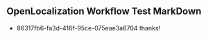 ## OpenLocalization Workflow Test MarkDown
* 86317fb6-fa3d-416f-95ce-075eae3a6704 
thanks!<!--HONumber=Mar16_HO2-->
